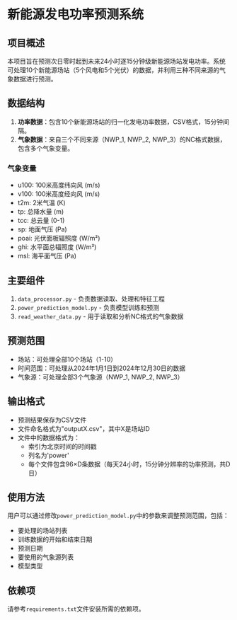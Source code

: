 # 新能源发电功率预测系统

## 项目概述
本项目旨在预测次日零时起到未来24小时逐15分钟级新能源场站发电功率。系统可处理10个新能源场站（5个风电和5个光伏）的数据，并利用三种不同来源的气象数据进行预测。

## 数据结构
1. **功率数据**：包含10个新能源场站的归一化发电功率数据，CSV格式，15分钟间隔。
2. **气象数据**：来自三个不同来源（NWP_1, NWP_2, NWP_3）的NC格式数据，包含多个气象变量。

### 气象变量
- u100: 100米高度纬向风 (m/s)
- v100: 100米高度经向风 (m/s)
- t2m: 2米气温 (K)
- tp: 总降水量 (m)
- tcc: 总云量 (0-1)
- sp: 地面气压 (Pa)
- poai: 光伏面板辐照度 (W/m²)
- ghi: 水平面总辐照度 (W/m²)
- msl: 海平面气压 (Pa)

## 主要组件
1. `data_processor.py` - 负责数据读取、处理和特征工程
2. `power_prediction_model.py` - 负责模型训练和预测
3. `read_weather_data.py` - 用于读取和分析NC格式的气象数据

## 预测范围
- 场站：可处理全部10个场站（1-10）
- 时间范围：可处理从2024年1月1日到2024年12月30日的数据
- 气象源：可处理全部3个气象源（NWP_1, NWP_2, NWP_3）

## 输出格式
- 预测结果保存为CSV文件
- 文件命名格式为"outputX.csv"，其中X是场站ID
- 文件中的数据格式为：
  - 索引为北京时间的时间戳
  - 列名为'power'
  - 每个文件包含96×D条数据（每天24小时，15分钟分辨率的功率预测，共D日）

## 使用方法
用户可以通过修改`power_prediction_model.py`中的参数来调整预测范围，包括：
- 要处理的场站列表
- 训练数据的开始和结束日期
- 预测日期
- 要使用的气象源列表
- 模型类型

## 依赖项
请参考`requirements.txt`文件安装所需的依赖项。
